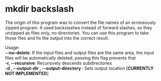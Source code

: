 # mkdir backslash

 The origin of this program was to convert the file names of an
 erroneously zipped program. It used backslashes instead of
 forward slashes, so they unzipped as files only,
 no directories. You can use this program to take those files
 and fix the output into the correct result.

 Usage:  
 **--no-delete**: If the input files and output files are the same area, the input files will be automatically deleted, passing this flag prevents that  
 **-r, --recursive**: Recursively descends subdirectories  
 **-d <string>, --output-dir <string>, --output-directory <string>**: Sets output location [**CURRENTLY NOT IMPLEMENTED**]  
